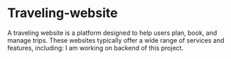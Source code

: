 # Traveling-website
A traveling website is a platform designed to help users plan, book, and manage trips. These websites typically offer a wide range of services and features, including:
I am working on backend of this project.
